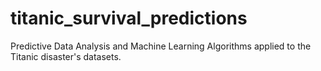 # titanic_survival_predictions
Predictive Data Analysis and Machine Learning Algorithms applied to the Titanic disaster's datasets.
